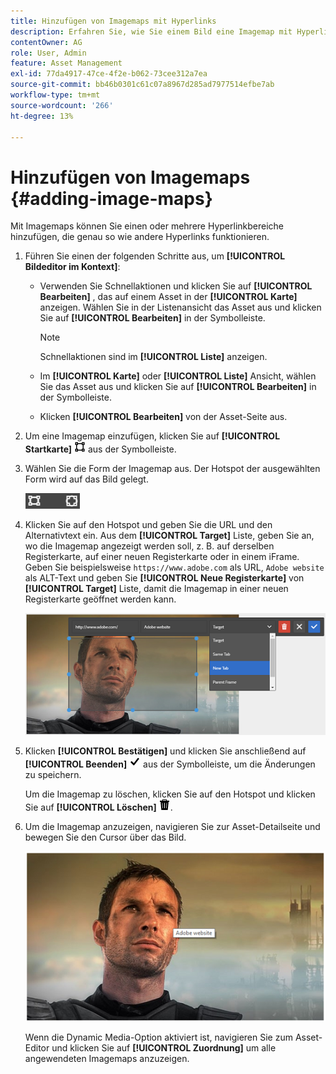 ```yaml
---
title: Hinzufügen von Imagemaps mit Hyperlinks
description: Erfahren Sie, wie Sie einem Bild eine Imagemap mit Hyperlinks hinzufügen.
contentOwner: AG
role: User, Admin
feature: Asset Management
exl-id: 77da4917-47ce-4f2e-b062-73cee312a7ea
source-git-commit: bb46b0301c61c07a8967d285ad7977514efbe7ab
workflow-type: tm+mt
source-wordcount: '266'
ht-degree: 13%

---
```


# Hinzufügen von Imagemaps {#adding-image-maps}

Mit Imagemaps können Sie einen oder mehrere Hyperlinkbereiche hinzufügen, die genau so wie andere Hyperlinks funktionieren.

1. Führen Sie einen der folgenden Schritte aus, um **[!UICONTROL Bildeditor im Kontext]**:

   * Verwenden Sie Schnellaktionen und klicken Sie auf **[!UICONTROL Bearbeiten]** , das auf einem Asset in der **[!UICONTROL Karte]** anzeigen. Wählen Sie in der Listenansicht das Asset aus und klicken Sie auf **[!UICONTROL Bearbeiten]** in der Symbolleiste.

      >[!NOTE]
      >
      >Schnellaktionen sind im **[!UICONTROL Liste]** anzeigen.

   * Im **[!UICONTROL Karte]** oder **[!UICONTROL Liste]** Ansicht, wählen Sie das Asset aus und klicken Sie auf **[!UICONTROL Bearbeiten]** in der Symbolleiste.
   * Klicken **[!UICONTROL Bearbeiten]** von der Asset-Seite aus.

1. Um eine Imagemap einzufügen, klicken Sie auf **[!UICONTROL Startkarte]** ![Imagemap](assets/do-not-localize/image-map-icon.png) aus der Symbolleiste.
1. Wählen Sie die Form der Imagemap aus. Der Hotspot der ausgewählten Form wird auf das Bild gelegt.

   ![chlimage_1-422](assets/chlimage_1-422.png)

1. Klicken Sie auf den Hotspot und geben Sie die URL und den Alternativtext ein. Aus dem **[!UICONTROL Target]** Liste, geben Sie an, wo die Imagemap angezeigt werden soll, z. B. auf derselben Registerkarte, auf einer neuen Registerkarte oder in einem iFrame. Geben Sie beispielsweise `https://www.adobe.com` als URL, `Adobe website` als ALT-Text und geben Sie **[!UICONTROL Neue Registerkarte]** von **[!UICONTROL Target]** Liste, damit die Imagemap in einer neuen Registerkarte geöffnet werden kann.

   ![chlimage_1-423](assets/chlimage_1-423.png)

1. Klicken **[!UICONTROL Bestätigen]** und klicken Sie anschließend auf **[!UICONTROL Beenden]** ![Prüfung abschließen](assets/do-not-localize/check-ok-done-icon.png) aus der Symbolleiste, um die Änderungen zu speichern.

   Um die Imagemap zu löschen, klicken Sie auf den Hotspot und klicken Sie auf **[!UICONTROL Löschen]** ![delete](assets/do-not-localize/delete-solid-line.png).

1. Um die Imagemap anzuzeigen, navigieren Sie zur Asset-Detailseite und bewegen Sie den Cursor über das Bild.

   ![chlimage_1-426](assets/chlimage_1-426.png)

   Wenn die Dynamic Media-Option aktiviert ist, navigieren Sie zum Asset-Editor und klicken Sie auf **[!UICONTROL Zuordnung]** um alle angewendeten Imagemaps anzuzeigen.

